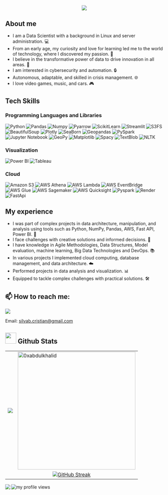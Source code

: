 <h1 align="center">
  <a href="https://git.io/typing-svg">
    <img src="https://readme-typing-svg.herokuapp.com/?lines=Hello,+There!+👋;I+am+Cristian+Silva;Data+Engineer!&center=true&size=30">
  </a>
</h1>

## About me
- I am a Data Scientist with a background in Linux and server administration.  💻  
- From an early age, my curiosity and love for learning led me to the world of technology, where I discovered my passion. 🌟
- I believe in the transformative power of data to drive innovation in all areas. 🚀
- I am interested in cybersecurity and automation. 🔒
- Autonomous, adaptable, and skilled in crisis management. 🌐
- I love video games, music, and cars. 🎮
       
## Tech Skills

### Programming Languages and Libraries 
![Python](https://img.shields.io/badge/Python-black?style=flat&logo=python)
![Pandas](https://img.shields.io/badge/Pandas-black?style=flat&logo=pandas)
![Numpy](https://img.shields.io/badge/Numpy-black?style=flat&logo=Numpy)
![Pyarrow](https://img.shields.io/badge/Pyarrow-black?style=flat&logo=python&logoColor=white)
![ScikitLearn](https://img.shields.io/badge/ScikitLearn-black?style=flat&logo=Scikit-Learn)
![Streamlit](https://img.shields.io/badge/Streamlit-black?style=flat&logo=streamlit)
![S3FS](https://img.shields.io/badge/S3FS-black?style=flat&logo=AMAZON%20S3&logoColor=white)
![BeautifulSoup](https://img.shields.io/badge/BeautifulSoup-black?style=flat&logo=coffeescript)
![Plotly](https://img.shields.io/badge/Plotly-black?style=flat&logo=plotly)
![SeaBorn](https://img.shields.io/badge/Seaborn-black?style=flat&logo=Seaborn)
![Geopandas](https://img.shields.io/badge/Geopandas-black?style=flat&logo=Geopandas)
![PySpark](https://img.shields.io/badge/PySpark-black?style=flat&logo=PySpark)
![Jupyter Notebook](https://img.shields.io/badge/Jupyter%20Notebook-black?style=flat&logo=Jupyter%20Notebook)
![GeoPy](https://img.shields.io/badge/GeoPy-black?style=flat&logo=GeoPy)
![Matplotlib](https://img.shields.io/badge/Matplotlib-black?style=flat&logo=Matplotlib)
![Spacy](https://img.shields.io/badge/Spacy-black?style=flat&logo=Spacy)
![TextBlob](https://img.shields.io/badge/Textblob-black?style=flat&logo=TextBlob)
![NLTK](https://img.shields.io/badge/NLTK-black?style=flat&logo=NLTK)
 
### Visualization
![Power BI](https://img.shields.io/badge/Power%20BI-black?style=flat&logo=Power%20bi)
![Tableau](https://img.shields.io/badge/Tableau-black?style=flat&logo=Tableau)

### Cloud 
![Amazon S3](https://img.shields.io/badge/AWS%20S3-black?style=flat&logo=Amazon%20S3)
![AWS Athena](https://img.shields.io/badge/AWS%20Athena-black?style=flat&logo=Amazon%20AWS&logoColor=purple)
![AWS Lambda](https://img.shields.io/badge/AWS%20Lambda-black?style=flat&logo=AWS%20lambda)
![AWS EventBridge](https://img.shields.io/badge/AWS%20EventBridge-black?style=flat&logo=aws%20lambda&logoColor=%20pink)
![AWS Glue](https://img.shields.io/badge/AWS%20Glue-black?style=flat&logo=AWS%20OrganizationS&logoColor=blue)
![AWS Sagemaker](https://img.shields.io/badge/AWS%20Sagemaker-black?style=flat&logo=AmazonAWS&logoColor=green)
![AWS Quicksight](https://img.shields.io/badge/AWS%20Quicksight-black?style=flat&logo=AmazonAWS&logoColor=yellow)
![Pyspark](https://img.shields.io/badge/Pyspark-black?style=flat&logo=apache%20spark)
![Render](https://img.shields.io/badge/Render-black?style=flat&logo=RENDER)
![FastApi](https://img.shields.io/badge/FastApi-black?style=flat&logo=FastApi)


## My experience

- I was part of complex projects in data architecture, manipulation, and analysis using tools such as Python, NumPy, Pandas, AWS, Fast API, Power BI. 🚀 
- I face challenges with creative solutions and informed decisions.  🎨 
- I have knowledge in Agile Methodologies, Data Structures, Model evaluation, machine learning, Big Data Technologies and DevOps. 📚
- In various projects I implemented cloud computing, database management, and data architecture. ☁️ 
- Performed projects in data analysis and visualization. 📊 
- Equipped to tackle complex challenges with practical solutions. 🛠️ 
  
## 📫 How to reach me:

[![](https://img.shields.io/badge/linkedin-0a66c2)](https://www.linkedin.com/in/cristian-silva-4432a7280/)

Email: silvab.cristian@gmail.com

## <img src="https://media.giphy.com/media/iY8CRBdQXODJSCERIr/giphy.gif" width="35"><b> Github Stats </b>
<div align="center">
  <table>
    <tr>
      <td>
        <a href="https://github.com/CristianSilvaB">
          <img align="center" src="https://github-readme-stats.vercel.app/api?username=CristianSilvaB&theme=dark&show_icons=true&count_private=true" />
        </a>
      </td>
      <td>
        <a href="https://github.com/CristianSilvaB">
          <img src="https://github-readme-stats.vercel.app/api/top-langs?username=CristianSilvaB&show_icons=true&locale=en&layout=compact&line_height=20&&theme=dark" width="375" alt="0xabdulkhalid"/>
        </a>
      </td>
    </tr>
    <tr>
      <td colspan="2" align="center">
        <a href="https://git.io/streak-stats">
          <img src="https://github-readme-streak-stats.herokuapp.com?user=CristianSilvaB&theme=dark&hide_border=true&exclude_days=flase" alt="GitHub Streak" />
        </a>
      </td>
    </tr>
  </table>

  <p align="left"> <img src="https://komarev.com/ghpvc/?username=CristianSilvaB&label=Profile%20views&color=0e75b6&style=flat" alt="my profile views" />


 <img src="https://komarev.com/ghpvc/?username=CristianSilvaB&&style=flat-square" align="left" />
</div>
